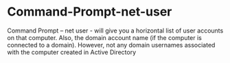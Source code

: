 # Command-Prompt-net-user
Command Prompt – net user - will give you a horizontal list of user accounts on that computer. Also, the domain account name (if the computer is connected to a domain). However, not any domain usernames associated with the computer created in Active Directory
